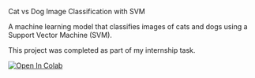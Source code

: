 Cat vs Dog Image Classification with SVM

A machine learning model that classifies images of cats and dogs using a Support Vector Machine (SVM).

This project was completed as part of my internship task.

[![Open In Colab](https://colab.research.google.com/assets/colab-badge.svg)](https://colab.research.google.com/drive/1ws-Vtfb6it89UBoLUA09gNKn5WwMggHs)
